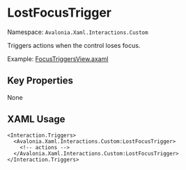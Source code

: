 # LostFocusTrigger

Namespace: `Avalonia.Xaml.Interactions.Custom`

Triggers actions when the control loses focus.

Example: [FocusTriggersView.axaml](samples/BehaviorsTestApplication/Views/Pages/FocusTriggersView.axaml)

## Key Properties
None

## XAML Usage
```xaml
<Interaction.Triggers>
  <Avalonia.Xaml.Interactions.Custom:LostFocusTrigger>
    <!-- actions -->
  </Avalonia.Xaml.Interactions.Custom:LostFocusTrigger>
</Interaction.Triggers>
```
